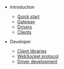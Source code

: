- Introduction
    - [Quick start](README.md)
    - [Gateway](gateway.md)
    - [Drivers](drivers.md)
    - [Clients](clients.md)
  
- Developer
    - [Client libraries](clientlibs.md)
    - [WebSocket protocol](websocket.html)
    - [Driver development](driverdev.md)